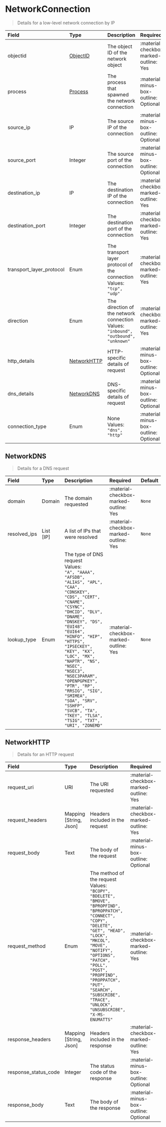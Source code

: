 [comment]: # (AUTOGENERATED MARKDOWN CONTENT. UPDATES TO ODM DOCUMENTATION SHOULD BE DONE THROUGH ASSEMBLYLINE-BASE REPO!)
# NetworkConnection
> Details for a low-level network connection by IP

| Field | Type | Description | Required | Default |
| :--- | :--- | :--- | :--- | :--- |
| objectid | [ObjectID](/assemblyline4_docs/odm/models/ontology/results/process/#objectid) | The object ID of the network object | :material-checkbox-marked-outline: Yes | `None` |
| process | [Process](/assemblyline4_docs/odm/models/ontology/results/process/#process) | The process that spawned the network connection | :material-minus-box-outline: Optional | `None` |
| source_ip | IP | The source IP of the connection | :material-minus-box-outline: Optional | `None` |
| source_port | Integer | The source port of the connection | :material-minus-box-outline: Optional | `None` |
| destination_ip | IP | The destination IP of the connection | :material-checkbox-marked-outline: Yes | `None` |
| destination_port | Integer | The destination port of the connection | :material-checkbox-marked-outline: Yes | `None` |
| transport_layer_protocol | Enum | The transport layer protocol of the connection<br>Values:<br>`"tcp", "udp"` | :material-checkbox-marked-outline: Yes | `None` |
| direction | Enum | The direction of the network connection<br>Values:<br>`"inbound", "outbound", "unknown"` | :material-checkbox-marked-outline: Yes | `None` |
| http_details | [NetworkHTTP](/assemblyline4_docs/odm/models/ontology/results/network/#networkhttp) | HTTP-specific details of request | :material-minus-box-outline: Optional | `None` |
| dns_details | [NetworkDNS](/assemblyline4_docs/odm/models/ontology/results/network/#networkdns) | DNS-specific details of request | :material-minus-box-outline: Optional | `None` |
| connection_type | Enum | None<br>Values:<br>`"dns", "http"` | :material-minus-box-outline: Optional | `None` |


[comment]: # (AUTOGENERATED MARKDOWN CONTENT. UPDATES TO ODM DOCUMENTATION SHOULD BE DONE THROUGH ASSEMBLYLINE-BASE REPO!)
## NetworkDNS
> Details for a DNS request

| Field | Type | Description | Required | Default |
| :--- | :--- | :--- | :--- | :--- |
| domain | Domain | The domain requested | :material-checkbox-marked-outline: Yes | `None` |
| resolved_ips | List [IP] | A list of IPs that were resolved | :material-checkbox-marked-outline: Yes | `None` |
| lookup_type | Enum | The type of DNS request<br>Values:<br>`"A", "AAAA", "AFSDB", "ALIAS", "APL", "CAA", "CDNSKEY", "CDS", "CERT", "CNAME", "CSYNC", "DHCID", "DLV", "DNAME", "DNSKEY", "DS", "EUI48", "EUI64", "HINFO", "HIP", "HTTPS", "IPSECKEY", "KEY", "KX", "LOC", "MX", "NAPTR", "NS", "NSEC", "NSEC3", "NSEC3PARAM", "OPENPGPKEY", "PTR", "RP", "RRSIG", "SIG", "SMIMEA", "SOA", "SRV", "SSHFP", "SVCB", "TA", "TKEY", "TLSA", "TSIG", "TXT", "URI", "ZONEMD"` | :material-checkbox-marked-outline: Yes | `None` |


[comment]: # (AUTOGENERATED MARKDOWN CONTENT. UPDATES TO ODM DOCUMENTATION SHOULD BE DONE THROUGH ASSEMBLYLINE-BASE REPO!)
## NetworkHTTP
> Details for an HTTP request

| Field | Type | Description | Required | Default |
| :--- | :--- | :--- | :--- | :--- |
| request_uri | URI | The URI requested | :material-checkbox-marked-outline: Yes | `None` |
| request_headers | Mapping [String, Json] | Headers included in the request | :material-checkbox-marked-outline: Yes | `None` |
| request_body | Text | The body of the request | :material-minus-box-outline: Optional | `None` |
| request_method | Enum | The method of the request<br>Values:<br>`"BCOPY", "BDELETE", "BMOVE", "BPROPFIND", "BPROPPATCH", "CONNECT", "COPY", "DELETE", "GET", "HEAD", "LOCK", "MKCOL", "MOVE", "NOTIFY", "OPTIONS", "PATCH", "POLL", "POST", "PROPFIND", "PROPPATCH", "PUT", "SEARCH", "SUBSCRIBE", "TRACE", "UNLOCK", "UNSUBSCRIBE", "X-MS-ENUMATTS"` | :material-checkbox-marked-outline: Yes | `None` |
| response_headers | Mapping [String, Json] | Headers included in the response | :material-checkbox-marked-outline: Yes | `None` |
| response_status_code | Integer | The status code of the response | :material-minus-box-outline: Optional | `None` |
| response_body | Text | The body of the response | :material-minus-box-outline: Optional | `None` |


